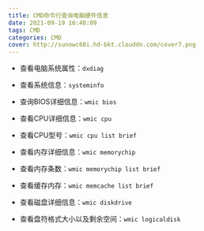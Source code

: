 ```yaml
---
title: CMD命令行查询电脑硬件信息
date: 2021-09-19 16:48:09
tags: CMD
categories: CMD
cover: http://sunowc60i.hd-bkt.clouddn.com/cover7.png
---
```


- 查看电脑系统属性：`dxdiag`
- 查看系统信息：`systeminfo`
- 查询BIOS详细信息：`wmic bios`

- 查看CPU详细信息：`wmic cpu`

- 查看CPU型号：`wmic cpu list brief`

- 查看内存详细信息：`wmic memorychip`

- 查看内存条数：`wmic memorychip list brief`

- 查看缓存内存：`wmic memcache list brief`

- 查看磁盘详细信息：`wmic diskdrive`

- 查看盘符格式大小以及剩余空间：`wmic logicaldisk`